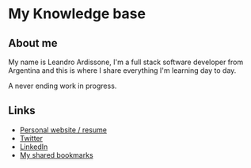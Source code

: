 # My Knowledge base

## About me

My name is Leandro Ardissone, I'm a full stack software developer from Argentina and this is where I share everything I'm learning day to day.

A never ending work in progress.

## Links

- [Personal website / resume](https://leandroardissone.com)
- [Twitter](https://twitter.com/Leech)
- [LinkedIn](https://linkedin.com/in/lardissone)
- [My shared bookmarks](https://pinboard.in/u:lardissone)

